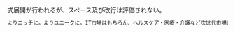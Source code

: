 式展開が行われるが、スペース及び改行は評価されない。

```ruby
よりニッチに。よりユニークに。IT市場はもちろん、ヘルスケア・医療・介護など次世代市場における企業や生活者のユーザビリティを向上させるサービス、ソフトウェアを開発しています。2
```
